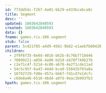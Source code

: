 ```yaml
---
id: 773dd5dc-f267-4a01-bb29-e433bcabca8c
title: Segment
desc: ''
updated: 1603642840593
created: 1603642840593
data: {}
fname: games.tis-100.segment
stub: false
parent: 5c421f85-a4d9-4581-9b82-e1aebfb60420
children:
  - 2f9f6f35-8e0d-4016-b62b-8c76b7710d46
  - 70899221-a056-4a90-bd18-eb70f749b27b
  - c2e71c4f-5214-4c80-a678-4e2f1cde11ad
  - 54c5c95f-6a43-444d-bca9-55842b793a8a
  - 18792729-fd0e-457a-bb67-fd1cd7e1dcfc
  - c6de8a46-6510-46dd-a8fd-9eac3b993fb3
hpath: games.tis-100.segment
---
```


